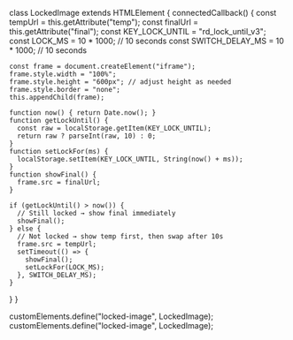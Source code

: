 class LockedImage extends HTMLElement {
  connectedCallback() {
    const tempUrl = this.getAttribute("temp");
    const finalUrl = this.getAttribute("final");
    const KEY_LOCK_UNTIL = "rd_lock_until_v3";
    const LOCK_MS = 10 * 1000; // 10 seconds
    const SWITCH_DELAY_MS = 10 * 1000; // 10 seconds

    const frame = document.createElement("iframe");
    frame.style.width = "100%";
    frame.style.height = "600px"; // adjust height as needed
    frame.style.border = "none";
    this.appendChild(frame);

    function now() { return Date.now(); }
    function getLockUntil() {
      const raw = localStorage.getItem(KEY_LOCK_UNTIL);
      return raw ? parseInt(raw, 10) : 0;
    }
    function setLockFor(ms) {
      localStorage.setItem(KEY_LOCK_UNTIL, String(now() + ms));
    }
    function showFinal() {
      frame.src = finalUrl;
    }

    if (getLockUntil() > now()) {
      // Still locked → show final immediately
      showFinal();
    } else {
      // Not locked → show temp first, then swap after 10s
      frame.src = tempUrl;
      setTimeout(() => {
        showFinal();
        setLockFor(LOCK_MS);
      }, SWITCH_DELAY_MS);
    }
  }
}

customElements.define("locked-image", LockedImage);
customElements.define("locked-image", LockedImage);
